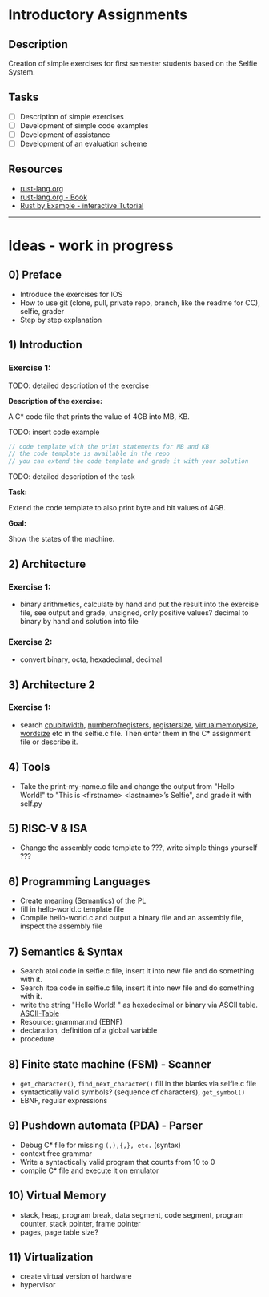 # Introductory Assignments

## Description

Creation of simple exercises for first semester students based on the Selfie System.

## Tasks

- [ ] Description of simple exercises
- [ ] Development of simple code examples
- [ ] Development of assistance
- [ ] Development of an evaluation scheme

## Resources

- [rust-lang.org](https://www.rust-lang.org/learn)
- [rust-lang.org - Book](https://doc.rust-lang.org/book/title-page.html)
- [Rust by Example - interactive Tutorial](https://doc.rust-lang.org/stable/rust-by-example/index.html)

---

# Ideas - work in progress

## 0) Preface

- Introduce the exercises for IOS
- How to use git (clone, pull, private repo, branch, like the readme for CC), selfie, grader
- Step by step explanation

## 1) Introduction

### Exercise 1:

TODO: detailed description of the exercise

**Description of the exercise:**

A C\* code file that prints the value of 4GB into MB, KB.

TODO: insert code example

```c
// code template with the print statements for MB and KB
// the code template is available in the repo
// you can extend the code template and grade it with your solution
```

TODO: detailed description of the task

**Task:**

Extend the code template to also print byte and bit values of 4GB.

**Goal:**

Show the states of the machine.

## 2) Architecture

### Exercise 1:

- binary arithmetics, calculate by hand and put the result into the exercise file, see output and grade, unsigned, only positive values? decimal to binary by hand and solution into file

### Exercise 2:

- convert binary, octa, hexadecimal, decimal

## 3) Architecture 2

### Exercise 1:

- search [cpubitwidth](../selfie.c#L209), [numberofregisters](../selfie.c#L703), [registersize](../selfie.c#L1074), [virtualmemorysize](../selfie.c#L1068), [wordsize](../selfie.c#L1070-L1071) etc in the selfie.c file. Then enter them in the C\* assignment file or describe it.

## 4) Tools

- Take the print-my-name.c file and change the output from "Hello World!" to "This is \<firstname\> \<lastname\>’s Selfie", and grade it with self.py

## 5) RISC-V & ISA

- Change the assembly code template to ???, write simple things yourself ???

## 6) Programming Languages

- Create meaning (Semantics) of the PL
- fill in hello-world.c template file
- Compile hello-world.c and output a binary file and an assembly file, inspect the assembly file

## 7) Semantics & Syntax

- Search atoi code in selfie.c file, insert it into new file and do something with it.
- Search itoa code in selfie.c file, insert it into new file and do something with it.
- write the string "Hello World!    " as hexadecimal or binary via ASCII table. [ASCII-Table](https://en.wikipedia.org/wiki/ASCII)
- Resource: grammar.md (EBNF)
- declaration, definition of a global variable
- procedure

## 8) Finite state machine (FSM) - Scanner

- `get_character()`, `find_next_character()` fill in the blanks via selfie.c file
- syntactically valid symbols? (sequence of characters), `get_symbol()`
- EBNF, regular expressions

## 9) Pushdown automata (PDA) - Parser

- Debug C\* file for missing `(,),{,}, etc.` (syntax)
- context free grammar
- Write a syntactically valid program that counts from 10 to 0
- compile C\* file and execute it on emulator

## 10) Virtual Memory

- stack, heap, program break, data segment, code segment, program counter, stack pointer, frame pointer
- pages, page table size?

## 11) Virtualization

- create virtual version of hardware
- hypervisor
